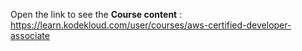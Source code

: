 Open the link to see the **Course content** : https://learn.kodekloud.com/user/courses/aws-certified-developer-associate
